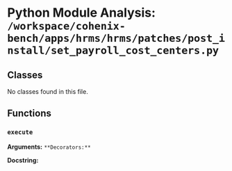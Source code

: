 # Python Module Analysis: `/workspace/cohenix-bench/apps/hrms/hrms/patches/post_install/set_payroll_cost_centers.py`

## Classes

No classes found in this file.


## Functions

### `execute`
**Arguments:** ``
**Decorators:** ``

**Docstring:**
```

```

